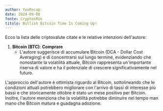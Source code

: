 ```yaml
---
author: YouRecap
date: 2024-09-08
fonte: CryptosRUs
titolo: Bullish Bitcoin Time Is Coming Up!
---
```


Ecco la lista delle criptovalute citate e le relative intenzioni dell'autore:

1. **Bitcoin (BTC)**: **Comprare**
   - L'autore suggerisce di accumulare Bitcoin (DCA - Dollar Cost Averaging) e di concentrarsi sul lungo termine, evidenziando che nonostante la volatilità attuale, Bitcoin rappresenta un'importante riserva di valore e ha il potenziale di crescere significativamente nel futuro.

L'approccio dell'autore è ottimista riguardo al Bitcoin, sottolineando che le condizioni attuali potrebbero migliorare con l'arrivo di tassi di interesse più bassi e che storicamente ottobre è stato un mese positivo per Bitcoin. Inoltre, l'autore menziona che la volatilità potrebbe diminuire nel tempo man mano che Bitcoin matura e guadagna adozione.
